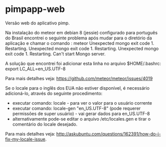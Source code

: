 # pimpapp-web
Versão web do aplicativo pimp.

Na instalação do meteor em debian 8 (jessie) configurado para português do Brasil encontrei o seguinte problema após mudar para o diretório da aplicação e chamar o comando : meteor 
Unexpected mongo exit code 1. Restarting.
Unexpected mongo exit code 1. Restarting.
Unexpected mongo exit code 1. Restarting.
Can't start Mongo server.

A solução que encontrei foi adicionar esta linha no arquivo $HOME/.bashrc:
export LC_ALL=en_US.UTF-8

Para mais detalhes veja: https://github.com/meteor/meteor/issues/4019

Se o locale para o inglês dos EUA não estiver disponível, é necessário adicioná-lo, através do seguinte procedimento:
- executar comando: locale - para ver o valor para o usuário corrente
- executar comando: locale-gen "en_US.UTF-8" (pode requerer permissões de super usuário) - vai gerar dados para en_US.UTF-8
- alternativamente pode-se editar o arquivo /etc/locales.gen e tirar o comentário do locale desejado.

Para mais detalhes veja: http://askubuntu.com/questions/162391/how-do-i-fix-my-locale-issue.
